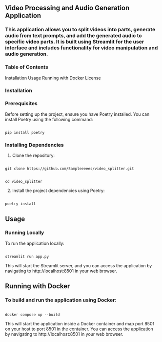 ## Video Processing and Audio Generation Application
### This application allows you to split videos into parts, generate audio from text prompts, and add the generated audio to specific video parts. It is built using Streamlit for the user interface and includes functionality for video manipulation and audio generation.

### Table of Contents
Installation
Usage
Running with Docker
License
### Installation
### Prerequisites
Before setting up the project, ensure you have Poetry installed. You can install Poetry using the following command:

```

pip install poetry

```
### Installing Dependencies
1) Clone the repository:

```

git clone https://github.com/Sampleeeees/video_splitter.git

```
```

cd video_splitter

```

2) Install the project dependencies using Poetry:

```

poetry install

```

## Usage
### Running Locally
To run the application locally:

```

streamlit run app.py

```
This will start the Streamlit server, and you can access the application by navigating to http://localhost:8501 in your web browser.


## Running with Docker
### To build and run the application using Docker:

```

docker compose up --build

```
This will start the application inside a Docker container and map port 8501 on your host to port 8501 in the container. You can access the application by navigating to http://localhost:8501 in your web browser.
